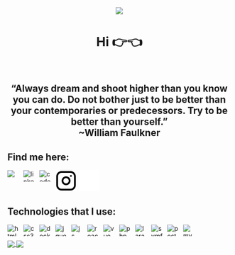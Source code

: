 
<div id="header" align="center">
  <img src="https://media1.giphy.com/media/v1.Y2lkPTc5MGI3NjExa2J5eTFuY3g5aTc1dmJ5aHNzMGVobHo1OXo4Z2Vlc3U0bHQ4MGlubyZlcD12MV9pbnRlcm5hbF9naWZfYnlfaWQmY3Q9Zw/S9oNGC1E42VT2JRysv/giphy.gif" width="100"/><br>
  <h1>Hi 👉👈</h1><br>

  <h2>
    “Always dream and shoot higher than you know you can do. Do not bother just to be better than your contemporaries or predecessors. Try to be better than yourself.”
    <br> ~William Faulkner
  </h2>
</div>

## Find me here:
<a href="https://kamilplhh.smallhost.pl">
    <img align="left" alt="webpage" width="26px" height="26px" src="https://icongr.am/devicon/safari-original.svg?size=128&color=currentColor" style="padding-right:10px; color:white;" />
</a>
<a href="https://www.linkedin.com/in/kamil-czekotas-746684277/">
    <img align="left" alt="linkedin" width="26px" height="26px" src="https://icongr.am/devicon/linkedin-original.svg?size=128&color=currentColor" style="padding-right:10px;" />
</a>
<a href="https://codepen.io/kamilplhh/pens/showcase">
    <img align="left" alt="codepen_profile" width="26px" height="26px" src="https://img.icons8.com/ios/50/codepen.png" style="padding-right:10px;" />
</a>

[![website](./img/instagram-light.svg)](https://www.instagram.com/kamil_plhh#gh-light-mode-only)
[![website](./img/instagram-dark.svg)](https://www.instagram.com/kamil_plhh#gh-dark-mode-only)
<br>

## Technologies that I use:
<div>
  <img align="left" alt="html5" width="26px" height="26px" src="https://icongr.am/devicon/html5-original.svg?size=128&color=currentColor" style="padding-right:10px;" />
  <img align="left" alt="css3" width="26px" height="26px" src="https://icongr.am/devicon/css3-original.svg?size=128&color=currentColor" style="padding-right:10px;" />
  <img align="left" alt="docker" width="26px" height="26px" src="https://icongr.am/devicon/docker-original.svg?size=128&color=currentColor" style="padding-right:10px;" />
  <img align="left" alt="jquery" width="26px" height="26px" src="https://icongr.am/devicon/jquery-original.svg?size=128&color=currentColor" style="padding-right:10px;" />
  <img align="left" alt="js" width="26px" height="26px" src="https://icongr.am/devicon/javascript-original.svg?size=128&color=currentColor" style="padding-right:10px;" />
  <img align="left" alt="react" width="26px" height="26px" src="https://icongr.am/devicon/vuejs-original.svg?size=128&color=currentColor" style="padding-right:10px;" />
  <img align="left" alt="vue" width="26px" height="26px" src="https://icongr.am/devicon/react-original.svg?size=128&color=currentColor" style="padding-right:10px;" />
  <img align="left" alt="php" width="26px" height="26px" src="https://icongr.am/devicon/php-original.svg?size=128&color=currentColor" style="padding-right:10px;" />
  <img align="left" alt="laravel" width="26" height="26" src="https://img.icons8.com/fluency/48/000000/laravel.png" style="padding-right:10px;" />
  <img align="left" alt="symfony" width="26" height="26" src="https://img.icons8.com/color/48/000000/symfony.png" style="padding-right:10px;" />
  <img align="left" alt="postgres" width="26px" height="26px" src="https://icongr.am/devicon/postgresql-original.svg?size=128&color=currentColor" style="padding-right:10px;" />
  <img align="left" alt="mysql" width="26px" height="26px" src="https://icongr.am/devicon/mysql-original.svg?size=128&color=currentColor" style="padding-right:10px;" />
</div>
<br><br>

<a href="https://github.com/DenverCoder1/github-readme-streak-stats">
  <img height=200 align="center" src="https://streak-stats.demolab.com?user=kamilplhh&theme=synthwave&hide_border=true&card_width=400" />
</a>

<a href="https://github.com/anuraghazra/convoychat">
  <img height=200 align="center" src="https://github-readme-stats.vercel.app/api/top-langs?username=kamilplhh&layout=compact&langs_count=8&card_width=400&show_icons=true&theme=synthwave&hide_border=true" />
</a>

